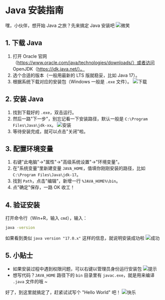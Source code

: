 # Java 安装指南

嘿，小伙伴，想开始 Java 之旅？先来搞定 Java 安装吧 ![微笑](emojis/remote/remote/微笑_1745564253818.jpg)

## 1. 下载 Java

1. 打开 Oracle 官网（https://www.oracle.com/java/technologies/downloads/）或者访问 OpenJDK（https://jdk.java.net/）。
2. 选个合适的版本（一般用最新的 LTS 版就稳妥，比如 Java 17）。
3. 根据系统下载对应的安装包（Windows 一般是 `.exe` 文件）。 ![下载](emojis/remote/remote/下载_1745564256049.gif)

## 2. 安装 Java

1. 找到下载好的 `.exe`，双击运行。
2. 然后一路"下一步"，别忘记看一下安装路径，默认一般是 `C:\Program Files\Java\jdk-xx`。 ![安装](emojis/remote/remote/安装_1745564257455.jpg)
3. 等待安装完成，就可以点击"关闭"啦。

## 3. 配置环境变量

1. 右键"此电脑"->"属性"->"高级系统设置"->"环境变量"。
2. 在"系统变量"里新建变量 `JAVA_HOME`，值填你刚刚安装的路径，比如 `C:\Program Files\Java\jdk-17`。 
3. 找到 `Path`，点击"编辑"，新增一行 `%JAVA_HOME%\bin`。
4. 点"确定"保存，一路 OK 收工！

## 4. 验证安装

打开命令行（Win+R，输入 `cmd`），输入：

```bash
java -version
```

如果看到类似 `java version "17.0.x"` 这样的信息，就说明安装成功啦 ![成功](emojis/remote/remote/成功_1745564259173.jpg)

## 5. 小贴士

- 如果安装过程中遇到权限问题，可以右键以管理员身份运行安装包 ![提示](emojis/remote/remote/提示_1745564260928.jpg)
- 想写代码？`JAVA_HOME` 路径下的 `bin` 目录里有 `javac.exe`，就是用来编译 `.java` 文件的哦 ~ 

好了，到这里就搞定了，赶紧试试写个 "Hello World" 吧！ ![快乐](emojis/remote/remote/快乐_1745564265080.jpg)
